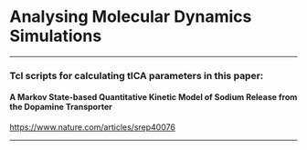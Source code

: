 
# Analysing Molecular Dynamics Simulations

<hr>

### Tcl scripts for calculating tICA parameters in this paper:
#### A Markov State-based Quantitative Kinetic Model of Sodium Release from the Dopamine Transporter
<a href="https://www.nature.com/articles/srep40076">https://www.nature.com/articles/srep40076</a>

------

